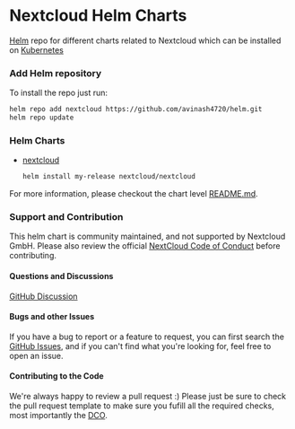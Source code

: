 # Nextcloud Helm Charts

[Helm](https://helm.sh) repo for different charts related to Nextcloud which can be installed on [Kubernetes](https://kubernetes.io)

### Add Helm repository

To install the repo just run:

```bash
helm repo add nextcloud https://github.com/avinash4720/helm.git
helm repo update
```

### Helm Charts

* [nextcloud](https://nextcloud.github.io/helm/)

  ```bash
  helm install my-release nextcloud/nextcloud
  ```

For more information, please checkout the chart level [README.md](./charts/nextcloud/README.md).

### Support and Contribution
This helm chart is community maintained, and not supported by Nextcloud GmbH. Please also review the official [NextCloud Code of Conduct](https://nextcloud.com/contribute/code-of-conduct/) before contributing.

#### Questions and Discussions
[GitHub Discussion](https://github.com/nextcloud/helm/discussions)

#### Bugs and other Issues
If you have a bug to report or a feature to request, you can first search the [GitHub Issues](https://github.com/nextcloud/helm/issues), and  if you can't find what you're looking for, feel free to open an issue.

#### Contributing to the Code
We're always happy to review a pull request :) Please just be sure to check the pull request template to make sure you fufill all the required checks, most importantly the [DCO](https://probot.github.io/apps/dco/).

